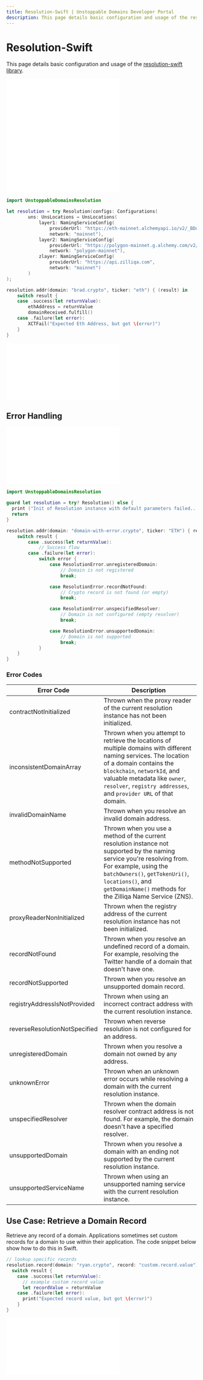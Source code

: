 ```yaml
---
title: Resolution-Swift | Unstoppable Domains Developer Portal
description: This page details basic configuration and usage of the resolution-swift library.
---
```


# Resolution-Swift

This page details basic configuration and usage of the [resolution-swift library](https://github.com/unstoppabledomains/resolution-swift).

<embed src="/snippets/_libraries-provider-config.md" />

<embed src="/snippets/_res-lib-default-provider.md" />

```swift
import UnstoppableDomainsResolution

let resolution = try Resolution(configs: Configurations(
        uns: UnsLocations = UnsLocations(
            layer1: NamingServiceConfig(
                providerUrl: "https://eth-mainnet.alchemyapi.io/v2/_BDuTLPgioYxULIE5cGq3wivWAJborcM",
                network: "mainnet"),
            layer2: NamingServiceConfig(
                providerUrl: "https://polygon-mainnet.g.alchemy.com/v2/bKmEKAC4HJUEDNlnoYITvXYuhrIshFsa",
                network: "polygon-mainnet"),
            zlayer: NamingServiceConfig(
                providerUrl: "https://api.zilliqa.com",
                network: "mainnet")
        )
);

resolution.addr(domain: "brad.crypto", ticker: "eth") { (result) in
    switch result {
    case .success(let returnValue):
        ethAddress = returnValue
        domainReceived.fulfill()
    case .failure(let error):
        XCTFail("Expected Eth Address, but got \(error)")
    }
}
```

<embed src="/snippets/_res-lib-connect-src-warning.md" />

## Error Handling

<embed src="/snippets/_res-lib-error-intro.md" />

```swift
import UnstoppableDomainsResolution

guard let resolution = try? Resolution() else {
  print ("Init of Resolution instance with default parameters failed...")
  return
}

resolution.addr(domain: "domain-with-error.crypto", ticker: "ETH") { result in
    switch result {
        case .success(let returnValue):
            // Success flow
        case .failure(let error):
            switch error {
                case ResolutionError.unregisteredDomain:
                    // Domain is not registered
                    break;

                case ResolutionError.recordNotFound:
                    // Crypto record is not found (or empty)
                    break;

                case ResolutionError.unspecifiedResolver:
                    // Domain is not configured (empty resolver)
                    break;

                case ResolutionError.unsupportedDomain:
                    // Domain is not supported
                    break;
            }
    }
}
```

### Error Codes

| Error Code | Description |
|---|---|
| contractNotInitialized | Thrown when the proxy reader of the current resolution instance has not been initialized. |
| inconsistentDomainArray | Thrown when you attempt to retrieve the locations of multiple domains with different naming services. The location of a domain contains the `blockchain`, `networkId`, and valuable metadata like `owner`, `resolver`, `registry addresses`, and `provider URL` of that domain. |
| invalidDomainName | Thrown when you resolve an invalid domain address. |
| methodNotSupported | Thrown when you use a method of the current resolution instance not supported by the naming service you're resolving from. For example, using the `batchOwners()`, `getTokenUri()`, `locations()`, and `getDomainName()` methods for the Zilliqa Name Service (ZNS). |
| proxyReaderNonInitialized | Thrown when the registry address of the current resolution instance has not been initialized. |
| recordNotFound | Thrown when you resolve an undefined record of a domain. For example, resolving the Twitter handle of a domain that doesn't have one. |
| recordNotSupported | Thrown when you resolve an unsupported domain record. |
| registryAddressIsNotProvided | Thrown when using an incorrect contract address with the current resolution instance. |
| reverseResolutionNotSpecified | Thrown when reverse resolution is not configured for an address. |
| unregisteredDomain | Thrown when you resolve a domain not owned by any address. |
| unknownError | Thrown when an unknown error occurs while resolving a domain with the current resolution instance. |
| unspecifiedResolver | Thrown when the domain resolver contract address is not found. For example, the domain doesn't have a specified resolver. |
| unsupportedDomain | Thrown when you resolve a domain with an ending not supported by the current resolution instance. |
| unsupportedServiceName | Thrown when using an unsupported naming service with the current resolution instance. |

## Use Case: Retrieve a Domain Record

Retrieve any record of a domain. Applications sometimes set custom records for a domain to use within their application. The code snippet below show how to do this in Swift.

```swift
// lookup specific records
resolution.record(domain: "ryan.crypto", record: "custom.record.value") { result in
  switch result {
    case .success(let returnValue):
      // example custom record value
      let recordValue = returnValue
    case .failure(let error):
      print("Expected record value, but got \(error)")
    }
}
```

<embed src="/snippets/_discord.md" />
